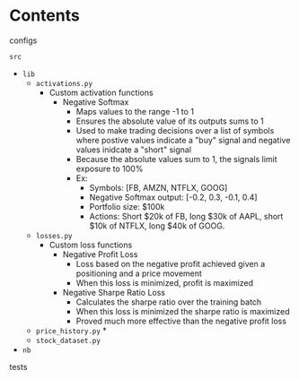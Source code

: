 # Contents
configs

`src`
* `lib`
    * `activations.py`
        * Custom activation functions
            *  Negative Softmax
                * Maps values to the range -1 to 1
                * Ensures the absolute value of its outputs sums to 1
                * Used to make trading decisions over a list of symbols where postive values indicate a "buy" signal and negative values inidcate a "short" signal
                * Because the absolute values sum to 1, the signals limit exposure to 100%
                * Ex:
                    * Symbols: [FB, AMZN, NTFLX, GOOG]
                    * Negative Softmax output: [-0.2, 0.3, -0.1, 0.4]
                    * Portfolio size: $100k
                    * Actions: Short $20k of FB, long $30k of AAPL, short $10k of NTFLX, long $40k of GOOG.
    * `losses.py`
        * Custom loss functions
            * Negative Profit Loss
                * Loss based on the negative profit achieved given a positioning and a price movement
                * When this loss is minimized, profit is maximized
            * Negative Sharpe Ratio Loss
                * Calculates the sharpe ratio over the training batch
                * When this loss is minimized the sharpe ratio is maximized
                * Proved much more effective than the negative profit loss
    * `price_history.py`
        * 
    * `stock_dataset.py`
* `nb`

tests

